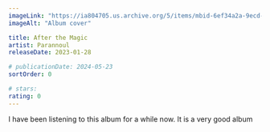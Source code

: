 ```yaml
---
imageLink: "https://ia804705.us.archive.org/5/items/mbid-6ef34a2a-9ecd-460c-8556-fed97659959e/mbid-6ef34a2a-9ecd-460c-8556-fed97659959e-34815967523_thumb250.jpg"
imageAlt: "Album cover"

title: After the Magic
artist: Parannoul
releaseDate: 2023-01-28

# publicationDate: 2024-05-23
sortOrder: 0

# stars:
rating: 0
---
```


I have been listening to this album for a while now. It is a very good album